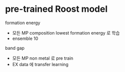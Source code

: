 # pre-trained Roost model

formation energy
- 모든 MP composition lowest formation energy 로 학습
- ensemble 10

band gap
- 모든 MP non metal 로 pre train
- EX data 에 transfer learning
